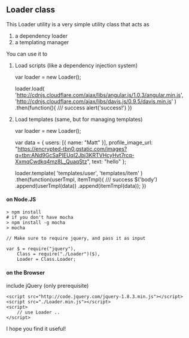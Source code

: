 ## Loader class

This Loader utility is a very simple utility class that acts as

1. a dependency loader
2. a templating manager

You can use it to

1. Load scripts (like a dependency injection system)


	var loader = new Loader();
	
	loader.load(
		'http://cdnjs.cloudflare.com/ajax/libs/angular.js/1.0.3/angular.min.js',
		'http://cdnjs.cloudflare.com/ajax/libs/davis.js/0.9.5/davis.min.js'
		)
		.then(function(){
			/// success
			alert('success!')
		})


2. Load templates (same, but for managing templates)


	var loader = new Loader();

	var data = {
		users: [{ name: "Matt" }],
		profile_image_url: "https://encrypted-tbn0.gstatic.com/images?q=tbn:ANd9GcSaPIEUqI2Jbj3KRTVHcyHvt7rcq-XxmqCwdkq4mz8L_QuaqStz", 
		text: "hello"
	};
	
	loader.template(
		'templates/user',
		'templates/item'
		)
		.then(function(userTmpl, itemTmpl){
			/// success
			$('body')
				.append(userTmpl(data))
				.append(itemTmpl(data));
		})


#### on Node.JS

	> npm install
	# if you don't have mocha
	> npm install -g mocha 
	> mocha

	// Make sure to require jquery, and pass it as input

	var $ = require("jquery"),
		Class = require("./Loader")($),
		Loader = Class.Loader;

#### on the Browser

include jQuery (only prerequisite)

	<script src="http://code.jquery.com/jquery-1.8.3.min.js"></script>
	<script src="./Loader.min.js"></script>
	<script>
		// use Loader ..
	</script>

I hope you find it useful!